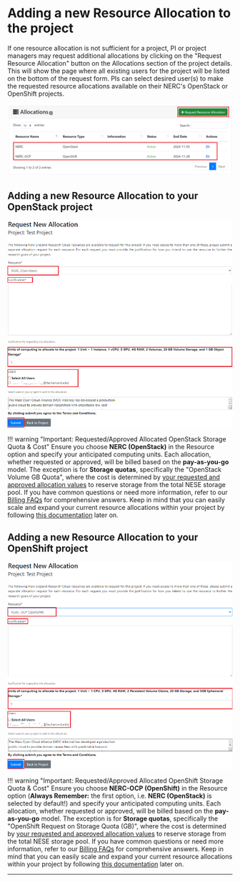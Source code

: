 # Adding a new Resource Allocation to the project

If one resource allocation is not sufficient for a project, PI or project managers
may request additional allocations by clicking on the "Request Resource Allocation"
button on the Allocations section of the project details. This will show the page
where all existing users for the project will be listed on the bottom of the request
form. PIs can select desired user(s) to make the requested resource allocations
available on their NERC's OpenStack or OpenShift projects.

![Adding a new Resource Allocation](images/adding_new_resource_allocations.png)

## Adding a new Resource Allocation to your OpenStack project

![Adding a new Resource Allocation to your OpenStack project](images/coldfront-request-a-new-openstack-allocation.png)

!!! warning "Important: Requested/Approved Allocated OpenStack Storage Quota & Cost"
    Ensure you choose **NERC (OpenStack)** in the Resource option and specify your
    anticipated computing units. Each allocation, whether requested or approved,
    will be billed based on the **pay-as-you-go** model. The exception is for
    **Storage quotas**, specifically the "OpenStack Volume GB Quota", where the
    cost is determined by [your requested and approved allocation values](allocation-details.md#pi-and-manager-allocation-view-of-openstack-resource-allocation)
    to reserve storage from the total NESE storage pool. If you have common questions
    or need more information, refer to our
    [Billing FAQs](../../get-started/cost-billing/billing-faqs.md) for comprehensive
    answers. Keep in mind that you can easily scale and expand your current resource
    allocations within your project by following [this documentation](allocation-change-request.md#request-change-resource-allocation-attributes-for-openstack-project)
    later on.

## Adding a new Resource Allocation to your OpenShift project

![Adding a new Resource Allocation to your OpenShift project](images/coldfront-request-a-new-openshift-allocation.png)

!!! warning "Important: Requested/Approved Allocated OpenShift Storage Quota & Cost"
    Ensure you choose **NERC-OCP (OpenShift)** in the Resource option (**Always Remember:**
    the first option, i.e. **NERC (OpenStack)** is selected by default!) and specify
    your anticipated computing units. Each allocation, whether requested or approved,
    will be billed based on the **pay-as-you-go** model. The exception is for
    **Storage quotas**, specifically the "OpenShift Request on Storage Quota (GB)",
    where the cost is determined by [your requested and approved allocation values](allocation-details.md#pi-and-manager-allocation-view-of-openshift-resource-allocation)
    to reserve storage from the total NESE storage pool. If you have common
    questions or need more information, refer to our
    [Billing FAQs](../../get-started/cost-billing/billing-faqs.md) for comprehensive
    answers. Keep in mind that you can easily scale and expand your current resource
    allocations within your project by following [this documentation](allocation-change-request.md#request-change-resource-allocation-attributes-for-openshift-project)
    later on.

---
